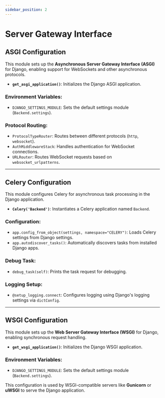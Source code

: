 ```yaml
---
sidebar_position: 2
---
```


# Server Gateway Interface

## ASGI Configuration

This module sets up the **Asynchronous Server Gateway Interface (ASGI)** for Django, enabling support for WebSockets and other asynchronous protocols.

- **`get_asgi_application()`**: Initializes the Django ASGI application.

### Environment Variables:
  - `DJANGO_SETTINGS_MODULE`: Sets the default settings module (`Backend.settings`).

### Protocol Routing:
  - `ProtocolTypeRouter`: Routes between different protocols (`http`, `websocket`).
  - `AuthMiddlewareStack`: Handles authentication for WebSocket connections.
  - `URLRouter`: Routes WebSocket requests based on `websocket_urlpatterns`.

---

## Celery Configuration

This module configures Celery for asynchronous task processing in the Django application.

- **`Celery('Backend')`**: Instantiates a Celery application named `Backend`.

### Configuration:
  - `app.config_from_object(settings, namespace="CELERY")`: Loads Celery settings from Django settings.
  - `app.autodiscover_tasks()`: Automatically discovers tasks from installed Django apps.

### Debug Task:
  - `debug_task(self)`: Prints the task request for debugging.

### Logging Setup:
  - `@setup_logging.connect`: Configures logging using Django's logging settings via `dictConfig`.

---

## WSGI Configuration

This module sets up the **Web Server Gateway Interface (WSGI)** for Django, enabling synchronous request handling.

- **`get_wsgi_application()`**: Initializes the Django WSGI application.

### Environment Variables:
  - `DJANGO_SETTINGS_MODULE`: Sets the default settings module (`Backend.settings`).

This configuration is used by WSGI-compatible servers like **Gunicorn** or **uWSGI** to serve the Django application.

